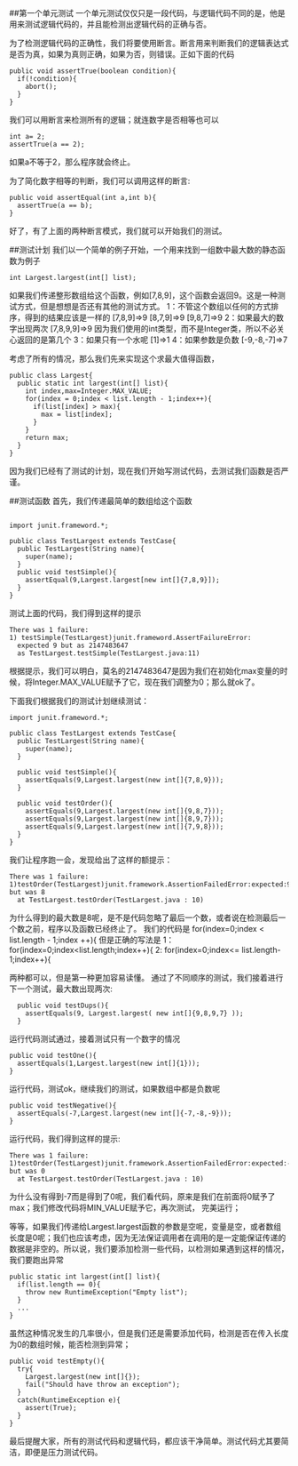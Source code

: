 ##第一个单元测试
一个单元测试仅仅只是一段代码，与逻辑代码不同的是，他是用来测试逻辑代码的，并且能检测出逻辑代码的正确与否。

为了检测逻辑代码的正确性，我们将要使用断言。断言用来判断我们的逻辑表达式是否为真，如果为真则正确，如果为否，则错误。正如下面的代码

```
public void assertTrue(boolean condition){
  if(!condition){
    abort();
  }
}
```

我们可以用断言来检测所有的逻辑；就连数字是否相等也可以
```
int a= 2;
assertTrue(a == 2);
```
如果a不等于2，那么程序就会终止。

为了简化数字相等的判断，我们可以调用这样的断言:
```
public void assertEqual(int a,int b){
  assertTrue(a == b);
}
```

好了，有了上面的两种断言模式，我们就可以开始我们的测试。

##测试计划
我们以一个简单的例子开始，一个用来找到一组数中最大数的静态函数为例子
```
int Largest.largest(int[] list);
```

如果我们传递整形数组给这个函数，例如[7,8,9]，这个函数会返回9。这是一种测试方式，但是想想是否还有其他的测试方式。
1：不管这个数组以任何的方式排序，得到的结果应该是一样的
[7,8,9]=>9
[8,7,9]=>9
[9,8,7]=>9
2：如果最大的数字出现两次
[7,8,9,9]=>9   因为我们使用的int类型，而不是Integer类，所以不必关心返回的是第几个
3：如果只有一个水呢
[1]=>1
4：如果参数是负数
[-9,-8,-7]=>7

考虑了所有的情况，那么我们先来实现这个求最大值得函数，
```
public class Largest{
  public static int largest(int[] list){
    int index,max=Integer.MAX_VALUE;
    for(index = 0;index < list.length - 1;index++){
      if(list[index] > max){
        max = list[index];
      }
    }
    return max;
  }
}
```
因为我们已经有了测试的计划，现在我们开始写测试代码，去测试我们函数是否严谨。

##测试函数
首先，我们传递最简单的数组给这个函数
```

import junit.frameword.*;

public class TestLargest extends TestCase{
  public TestLargest(String name){
    super(name);
  }
  public void testSimple(){
    assertEqual(9,Largest.largest[new int[]{7,8,9}]);  
  }
}

```
测试上面的代码，我们得到这样的提示
```
There was 1 failure:
1) testSimple(TestLargest)junit.frameword.AssertFailureError:
  expected 9 but as 2147483647
  as TestLargest.testSimple(TestLargest.java:11)
```

根据提示，我们可以明白，莫名的2147483647是因为我们在初始化max变量的时候，将Integer.MAX_VALUE赋予了它，现在我们调整为0；那么就ok了。

下面我们根据我们的测试计划继续测试：
```
import junit.frameword.*;

public class TestLargest extends TestCase{
  public TestLargest(String name){
    super(name);
  }
  
  public void testSimple(){
    assertEquals(9,Largest.largest(new int[]{7,8,9}));
  }
  
  public void testOrder(){
    assertEquals(9,Largest.largest(new int[]{9,8,7}));
    assertEquals(9,Largest.largest(new int[]{8,9,7}));
    assertEquals(9,Largest.largest(new int[]{7,9,8}));
  }
}

```

我们让程序跑一会，发现给出了这样的额提示：
```
There was 1 failure:
1)testOrder(TestLargest)junit.framework.AssertionFailedError:expected:9 but was 8
  at TestLargest.testOrder(TestLargest.java : 10)
```

为什么得到的最大数是8呢，是不是代码忽略了最后一个数，或者说在检测最后一个数之前，程序以及函数已经终止了。
我们的代码是
  for(index=0;index < list.length - 1;index ++){
但是正确的写法是
  1：for(index=0;index<list.length;index++){
  2:  for(index=0;index<= list.length-1;index++){

两种都可以，但是第一种更加容易读懂。
通过了不同顺序的测试，我们接着进行下一个测试，最大数出现两次:
```
  public void testDups(){
    assertEquals(9, Largest.largest( new int[]{9,8,9,7} ));
  }
```
运行代码测试通过，接着测试只有一个数字的情况
```
public void testOne(){
  assertEquals(1,Largest.largest(new int[]{1}));
}
```
运行代码，测试ok，继续我们的测试，如果数组中都是负数呢
```
public void testNegative(){
  assertEquals(-7,Largest.largest(new int[]{-7,-8,-9}));
}
```
运行代码，我们得到这样的提示:
```
There was 1 failure:
1)testOrder(TestLargest)junit.framework.AssertionFailedError:expected:-7 but was 0
  at TestLargest.testOrder(TestLargest.java : 10)
```
为什么没有得到-7而是得到了0呢，我们看代码，原来是我们在前面将0赋予了max；我们修改代码将MIN_VALUE赋予它，再次测试，
完美运行；

等等，如果我们传递给Largest.largest函数的参数是空呢，变量是空，或者数组长度是0呢；我们也应该考虑，因为无法保证调用者在调用的是一定能保证传递的数据是非空的。所以说，我们要添加检测一些代码，以检测如果遇到这样的情况，我们要跑出异常
```
public static int largest(int[] list){
  if(list.length == 0){
    throw new RuntimeException("Empty list");  
  }
  ...
}
```
虽然这种情况发生的几率很小，但是我们还是需要添加代码，检测是否在传入长度为0的数组时候，能否检测到异常；
```
public void testEmpty(){
  try{
    Largest.largest(new int[]{});
    fail("Should have throw an exception");
  }
  catch(RuntimeException e){
    assert(True);
  }
}
```
最后提醒大家，所有的测试代码和逻辑代码，都应该干净简单。测试代码尤其要简洁，即便是压力测试代码。


